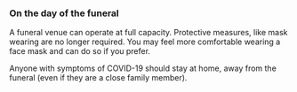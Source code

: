 ###  On the day of the funeral

A funeral venue can operate at full capacity. Protective measures, like mask
wearing are no longer required. You may feel more comfortable wearing a face
mask and can do so if you prefer.

Anyone with symptoms of COVID-19 should stay at home, away from the funeral
(even if they are a close family member).
